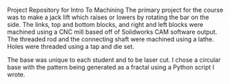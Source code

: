 Project Repository for Intro To Machining
The primary project for the course was to make a jack lift which raises or lowers by rotating the bar on the side.
The links, top and bottom blocks, and right and left blocks were machined using a CNC mill based off of Solidworks CAM software output.
The threaded rod and the connecting shaft were machined using a lathe. Holes were threaded using a tap and die set.

The base was unique to each student and to be laser cut.
I chose a circular base with the pattern being generated as a fractal using a Python script I wrote. 
